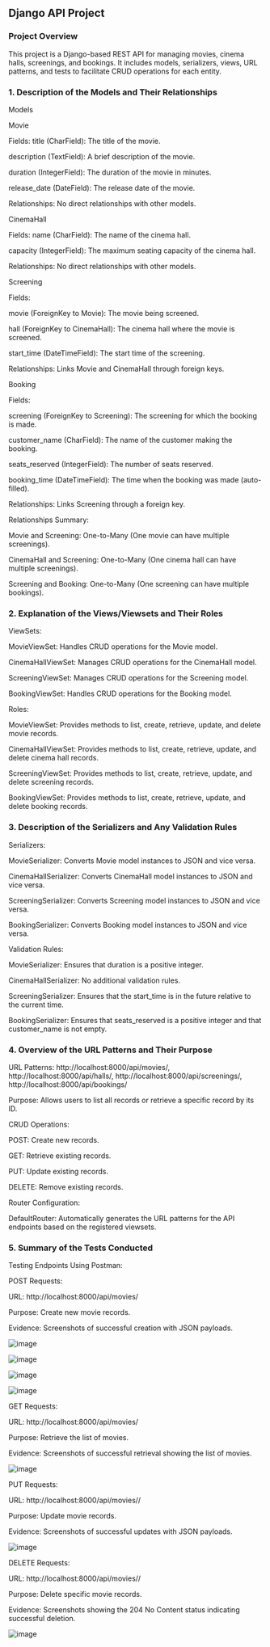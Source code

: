 ## Django API Project
### Project Overview
This project is a Django-based REST API for managing movies, cinema halls, screenings, and bookings. It includes models, serializers, views, URL patterns, and tests to facilitate CRUD operations for each entity.

### 1. Description of the Models and Their Relationships
Models

Movie

Fields:
title (CharField): The title of the movie.

description (TextField): A brief description of the movie.

duration (IntegerField): The duration of the movie in minutes.

release_date (DateField): The release date of the movie.

Relationships: No direct relationships with other models.

CinemaHall

Fields:
name (CharField): The name of the cinema hall.

capacity (IntegerField): The maximum seating capacity of the cinema hall.

Relationships: No direct relationships with other models.

Screening

Fields:

movie (ForeignKey to Movie): The movie being screened.

hall (ForeignKey to CinemaHall): The cinema hall where the movie is screened.

start_time (DateTimeField): The start time of the screening.

Relationships: Links Movie and CinemaHall through foreign keys.

Booking

Fields:

screening (ForeignKey to Screening): The screening for which the booking is made.

customer_name (CharField): The name of the customer making the booking.

seats_reserved (IntegerField): The number of seats reserved.

booking_time (DateTimeField): The time when the booking was made (auto-filled).

Relationships: Links Screening through a foreign key.


Relationships Summary:

Movie and Screening: One-to-Many (One movie can have multiple screenings).

CinemaHall and Screening: One-to-Many (One cinema hall can have multiple screenings).

Screening and Booking: One-to-Many (One screening can have multiple bookings).

### 2. Explanation of the Views/Viewsets and Their Roles
ViewSets:

MovieViewSet: Handles CRUD operations for the Movie model.

CinemaHallViewSet: Manages CRUD operations for the CinemaHall model.

ScreeningViewSet: Manages CRUD operations for the Screening model.

BookingViewSet: Handles CRUD operations for the Booking model.

Roles:

MovieViewSet: Provides methods to list, create, retrieve, update, and delete movie records.

CinemaHallViewSet: Provides methods to list, create, retrieve, update, and delete cinema hall records.

ScreeningViewSet: Provides methods to list, create, retrieve, update, and delete screening records.

BookingViewSet: Provides methods to list, create, retrieve, update, and delete booking records.

### 3. Description of the Serializers and Any Validation Rules
Serializers:

MovieSerializer: Converts Movie model instances to JSON and vice versa.

CinemaHallSerializer: Converts CinemaHall model instances to JSON and vice versa.

ScreeningSerializer: Converts Screening model instances to JSON and vice versa.

BookingSerializer: Converts Booking model instances to JSON and vice versa.

Validation Rules:

MovieSerializer: Ensures that duration is a positive integer.

CinemaHallSerializer: No additional validation rules.

ScreeningSerializer: Ensures that the start_time is in the future relative to the current time.

BookingSerializer: Ensures that seats_reserved is a positive integer and that customer_name is not empty.

### 4. Overview of the URL Patterns and Their Purpose

URL Patterns: http://localhost:8000/api/movies/, http://localhost:8000/api/halls/, http://localhost:8000/api/screenings/, http://localhost:8000/api/bookings/

Purpose: Allows users to list all records or retrieve a specific record by its ID.

CRUD Operations:

POST: Create new records.

GET: Retrieve existing records.

PUT: Update existing records.

DELETE: Remove existing records.

Router Configuration:

DefaultRouter: Automatically generates the URL patterns for the API endpoints based on the registered viewsets.

### 5. Summary of the Tests Conducted

Testing Endpoints Using Postman:

POST Requests:

URL: http://localhost:8000/api/movies/

Purpose: Create new movie records.

Evidence: Screenshots of successful creation with JSON payloads.

![image](https://github.com/user-attachments/assets/29a02356-a08a-4fcc-ab32-bf6b2f155978)

![image](https://github.com/user-attachments/assets/49ef1e39-e260-4ee0-916b-daef9cf624b8)

![image](https://github.com/user-attachments/assets/d6092cc6-ea32-4806-b7d8-10f49cd93217)

![image](https://github.com/user-attachments/assets/831d12a2-0b10-4043-951e-aeae69cb69c6)


GET Requests:

URL: http://localhost:8000/api/movies/

Purpose: Retrieve the list of movies.

Evidence: Screenshots of successful retrieval showing the list of movies.

![image](https://github.com/user-attachments/assets/7790c81a-b3b7-4998-b0f0-a9fe9ccc31ef)


PUT Requests:

URL: http://localhost:8000/api/movies/<id>/

Purpose: Update movie records.

Evidence: Screenshots of successful updates with JSON payloads.

![image](https://github.com/user-attachments/assets/e248dd61-3b91-491d-9ccb-a860545dd0f5)



DELETE Requests:

URL: http://localhost:8000/api/movies/<id>/

Purpose: Delete specific movie records.

Evidence: Screenshots showing the 204 No Content status indicating successful deletion.


![image](https://github.com/user-attachments/assets/5cc6942a-5770-4336-a462-733480ecaec3)

